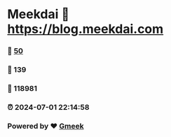 # Meekdai :link: https://blog.meekdai.com 
### :page_facing_up: [50](https://blog.meekdai.com/tag.html) 
### :speech_balloon: 139 
### :hibiscus: 118981 
### :alarm_clock: 2024-07-01 22:14:58 
### Powered by :heart: [Gmeek](https://github.com/Meekdai/Gmeek)
